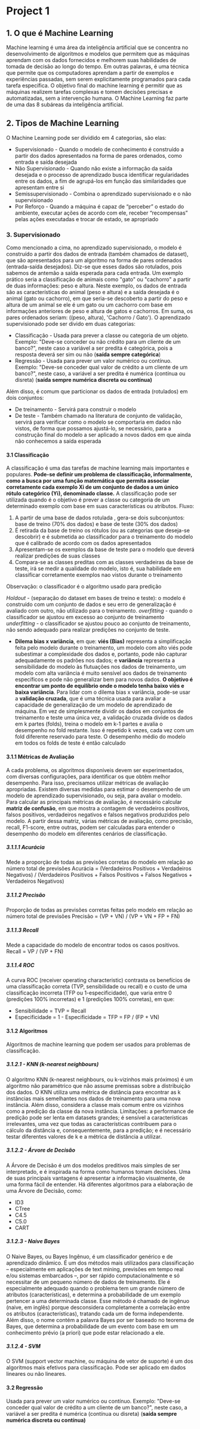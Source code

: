 # Project 1

## 1. O que é Machine Learning
Machine learning é uma área da inteligência artificial que se concentra no desenvolvimento de algoritmos e modelos que permitem que as máquinas aprendam com os dados fornecidos e melhorem suas habilidades de tomada de decisão ao longo do tempo. Em outras palavras, é uma técnica que permite que os computadores aprendam a partir de exemplos e experiências passadas, sem serem explicitamente programados para cada tarefa específica. O objetivo final do machine learning é permitir que as máquinas realizem tarefas complexas e tomem decisões precisas e automatizadas, sem a intervenção humana. O Machine Learning faz parte de uma das 8 subáreas da inteligência artificial.

## 2. Tipos de Machine Learning
O Machine Learning pode ser dividido em 4 categorias, são elas:
  * Supervisionado - Quando o modelo de conhecimento é construído a partir dos dados apresentados na forma de pares ordenados, como entrada e saída desejada
  * Não Supervisionado - Quando não existe a informação da saída desejada e o processo de aprendizado busca identificar regularidades entre os dados, a fim de agrupá-los em função das similaridades que apresentam entre si
  * Semissupervisionado - Combina o aprendizado supervisionado e o não supervisionado
  * Por Reforço - Quando a máquina é capaz de “perceber” o estado do ambiente, executar ações de acordo com ele, receber “recompensas” pelas ações executadas e trocar de estado, se apropriado 

### 3. Supervisionado
Como mencionado a cima, no aprendizado supervisionado, o modelo é construído a partir dos dados de entrada (também chamados de dataset), que são apresentados para um algoritmo na forma de pares ordenados (entrada-saída desejados). Diz-se que esses dados são rotulados, pois sabemos de antemão a saída esperada para cada entrada. Um exemplo prático seria a classificação de animais como "gato" ou "cachorro" a partir de duas informações: peso e altura. Neste exemplo, os dados de entrada são as características do animal (peso e altura) e a saída desejada é o animal (gato ou cachorro), em que seria-se descoberto a partir do peso e altura de um animal se ele é um gato ou um cachorro com base em informações anteriores de peso e altura de gatos e cachorros. Em suma, os pares ordenados seriam: ((peso, altura), 'Cachorro / Gato'). 
O aprendizado supervisionado pode ser divido em duas categorias:
  * Classificação - Usada para prever a classe ou categoria de um objeto. Exemplo: "Deve-se conceder ou não crédito para um cliente de um banco?", neste caso a variável a ser predita é categórica, pois a resposta deverá ser sim ou não (**saída sempre categórica**)
  * Regressão - Usada para prever um valor numérico ou contínuo. Exemplo: "Deve-se conceder qual valor de crédito a um cliente de um banco?", neste caso, a variável a ser predita é numérica (contínua ou disreta) (**saída sempre numérica discreta ou contínua)**

Além disso, é comum que particionar os dados de entrada (rotulados) em dois conjuntos:
  * De treinamento - Servirá para construir o modelo
  * De teste - Também chamado na literatura de conjunto de validação, servirá para verificar como o modelo se comportaria em dados não vistos, de forma que possamos ajustá-lo, se necessário, para a construção final do modelo a ser aplicado a novos dados em que ainda não conhecemos a saída esperada

#### 3.1 Classificação
A classificação é uma das tarefas de machine learning mais importantes e populares. **Pode-se definir um problema de classificação, informalmente, como a busca por uma função matemática que permita associar corretamente cada exemplo Xi de um conjunto de dados a um único rótulo categórico (Yi), denominado classe.** A classificação pode ser utilizada quando é o objetivo é prever a classe ou categoria de um determinado exemplo com base em suas características ou atributos. Fluxo:

 1. A partir de uma base de dados rotulada , gera-se dois subconjuntos: base de treino (70% dos dados) e base de teste (30% dos dados)
 2. É retirada da base de treino os rótulos (ou as categorias que deseja-se descobrir) e é submetida ao classificador para o treinamento do modelo que é calibrado de acordo com os dados apresentados
 3. Apresentam-se os exemplos da base de teste para o modelo que deverá realizar predições de suas classes
 4. Compara-se as classes preditas com as classes verdadeiras da base de teste, irá se medir a qualidade do modelo, isto é, sua habilidade em classificar corretamente exemplos nao vistos durante o treinamento 

Observação: o classificador é o algoritmo usado para predição

*Holdout* - (separação do dataset em bases de treino e teste): o modelo é construído com um conjunto de dados e seu erro de generalização é avaliado com outro, não utilizado para o treinamento.
*overfitting* - quando o classificador se ajustou em excesso ao conjunto de treinamento
*underfitting* - o classificador se ajustou pouco ao conjunto de treinamento, não sendo adequado para realizar predições no conjunto de teste.

 * **Dilema bias x variância**, em que: **viés (Bias)** representa a simplificação feita pelo modelo durante o treinamento, um modelo com alto viés pode subestimar a complexidade dos dados e, portanto, pode não capturar adequadamente os padrões nos dados; e **variância** representa a sensibilidade do modelo às flutuações nos dados de treinamento, um modelo com alta variância é muito sensível aos dados de treinamento específicos e pode não generalizar bem para novos dados. **O objetivo é encontrar um ponto de equilíbrio onde o modelo tenha baixo viés e baixa variância**. Para lidar com o dilema bias x variância, pode-se usar a **validação cruzada**, que é uma técnica usada para avaliar a capacidade de generalização de um modelo de aprendizado de máquina. Em vez de simplesmente dividir os dados em conjuntos de treinamento e teste uma única vez, a validação cruzada divide os dados em k partes (folds), treina o modelo em k-1 partes e avalia o desempenho no fold restante. Isso é repetido k vezes, cada vez com um fold diferente reservado para teste. O desempenho médio do modelo em todos os folds de teste é então calculado

#### 3.1.1 Métricas de Avaliação
A cada problema, os algoritmos disponíveis devem ser experimentados, com diversas configurações, para identificar os que obtêm melhor desempenho. Para isso, precisamos utilizar métricas de avaliação apropriadas. Existem diversas medidas para estimar o desempenho de um modelo de aprendizado supervisionado, ou seja, para avaliar o modelo. 
Para calcular as principais métricas de avaliação, é necessário calcular **matriz de confusão**, em que mostra a contagem de verdadeiros positivos, falsos positivos, verdadeiros negativos e falsos negativos produzidos pelo modelo. A partir dessa matriz, várias métricas de avaliação, como precisão, recall, F1-score, entre outras, podem ser calculadas para entender o desempenho do modelo em diferentes cenários de classificação.

##### 3.1.1.1 Acurácia
Mede a proporção de todas as previsões corretas do modelo em relação ao número total de previsões
Acurácia = (Verdadeiros Positivos + Verdadeiros Negativos) / (Verdadeiros Positivos + Falsos Positivos + Falsos Negativos + Verdadeiros Negativos)

##### 3.1.1.2 Precisão
Proporção de todas as previsões corretas feitas pelo modelo em relação ao número total de previsões
Precisão = (VP + VN) / (VP + VN + FP + FN)

##### 3.1.1.3 Recall
Mede a capacidade do modelo de encontrar todos os casos positivos.
Recall = VP / (VP + FN)

##### 3.1.1.4 ROC
A curva ROC (receiver operating characteristic) contrasta os benefícios de uma classificação correta (TVP, sensibilidade ou recall) e o custo de uma classificação incorreta (TFP ou 1-especificidade), que varia entre 0 (predições 100% incorretas) e 1 (predições 100% corretas), em que:
 * Sensibilidade = TVP = Recall
 * Especificidade = 1 - Especificidade = TFP = FP / (FP + VN)

#### 3.1.2 Algoritmos
Algoritmos de machine learning que podem ser usados para problemas de classificação.

##### 3.1.2.1 - KNN (k-nearest neighbours)
O algoritmo KNN (k-nearest neighbours, ou k-vizinhos mais próximos) é um algoritmo não paramétrico que não assume premissas sobre a distribuição dos dados. O KNN utiliza uma métrica de distância para encontrar as k instâncias mais semelhantes nos dados de treinamento para uma nova instância. Além disso, considera a classe mais comum entre os vizinhos como a predição da classe da nova instância.
Limitações: a performance de predição pode ser lenta em datasets grandes; é sensível a características irrelevantes, uma vez que todas as características contribuem para o cálculo da distância e, consequentemente, para a predição; e é necessário testar diferentes valores de k e a métrica de distância a utilizar.

##### 3.1.2.2 - Árvore de Decisão
A Árvore de Decisão é um dos modelos preditivos mais simples de ser interpretado, e é inspirada na forma como humanos tomam decisões. Uma de suas principais vantagens é apresentar a informação visualmente, de uma forma fácil de entender. Há diferentes algoritmos para a elaboração de uma Árvore de Decisão, como:
 * ID3
 * CTree
 * C4.5
 * C5.0
 * CART

##### 3.1.2.3 - Naive Bayes
O Naive Bayes, ou Bayes Ingênuo, é um classificador genérico e de aprendizado dinâmico. É um dos métodos mais utilizados para classificação – especialmente em aplicações de text mining, previsões em tempo real e/ou sistemas embarcados –, por ser rápido computacionalmente e só necessitar de um pequeno número de dados de treinamento. Ele é especialmente adequado quando o problema tem um grande número de atributos (características), e determina a probabilidade de um exemplo pertencer a uma determinada classe. Esse método é chamado de ingênuo (naive, em inglês) porque desconsidera completamente a correlação entre os atributos (características), tratando cada um de forma independente. Além disso, o nome contém a palavra Bayes por ser baseado no teorema de Bayes, que determina a probabilidade de um evento com base em um conhecimento prévio (a priori) que pode estar relacionado a ele.

##### 3.1.2.4 - SVM
O SVM (support vector machine, ou máquina de vetor de suporte) é um dos algoritmos mais efetivos para classificação. Pode ser aplicado em dados lineares ou não lineares.


#### 3.2 Regressão
Usada para prever um valor numérico ou contínuo. Exemplo: "Deve-se conceder qual valor de crédito a um cliente de um banco?", neste caso, a variável a ser predita é numérica (contínua ou disreta) (**saída sempre numérica discreta ou contínua)**





































